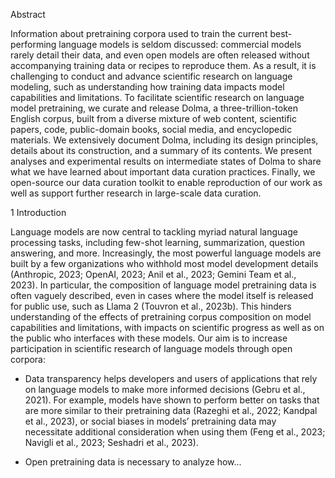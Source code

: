 Abstract

Information about pretraining corpora used to train the current best-performing language models is seldom discussed: commercial models rarely detail their data, and even open models are often released without accompanying training data or recipes to reproduce them. As a result, it is challenging to conduct and advance scientific research on language modeling, such as understanding how training data impacts model capabilities and limitations. To facilitate scientific research on language model pretraining, we curate and release Dolma, a three-trillion-token English corpus, built from a diverse mixture of web content, scientific papers, code, public-domain books, social media, and encyclopedic materials. We extensively document Dolma, including its design principles, details about its construction, and a summary of its contents. We present analyses and experimental results on intermediate states of Dolma to share what we have learned about important data curation practices. Finally, we open-source our data curation toolkit to enable reproduction of our work as well as support further research in large-scale data curation.

1 Introduction

Language models are now central to tackling myriad natural language processing tasks, including few-shot learning, summarization, question answering, and more. Increasingly, the most powerful language models are built by a few organizations who withhold most model development details (Anthropic, 2023; OpenAI, 2023; Anil et al., 2023; Gemini Team et al., 2023). In particular, the composition of language model pretraining data is often vaguely described, even in cases where the model itself is released for public use, such as Llama 2 (Touvron et al., 2023b). This hinders understanding of the effects of pretraining corpus composition on model capabilities and limitations, with impacts on scientific progress as well as on the public who interfaces with these models. Our aim is to increase participation in scientific research of language models through open corpora:

- Data transparency helps developers and users of applications that rely on language models to make more informed decisions (Gebru et al., 2021). For example, models have shown to perform better on tasks that are more similar to their pretraining data (Razeghi et al., 2022; Kandpal et al., 2023), or social biases in models’ pretraining data may necessitate additional consideration when using them (Feng et al., 2023; Navigli et al., 2023; Seshadri et al., 2023).

- Open pretraining data is necessary to analyze how...